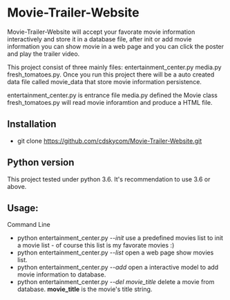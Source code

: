 # Movie-Trailer-Website

Movie-Trailer-Website will accept your favorate movie information interactively and store it in a database file, after init or add movie information you can show movie in a web page and you can click the poster and play the trailer video. 

This project consist of three mainly files: entertainment_center.py media.py fresh_tomatoes.py. Once you run this project there will be a auto created data file called movie_data that store movie information persistence.

entertainment_center.py is entrance file
media.py defined the Movie class
fresh_tomatoes.py will read movie inforamtion and produce a HTML file.

## Installation
- git clone https://github.com/cdskycom/Movie-Trailer-Website.git

## Python version
This project tested under python 3.6. It's recommendation to use 3.6 or above.

## Usage:
Command Line

   - python entertainment_center.py _--init_   use a predefined movies list to init a movie list - of course this list is my favorate movies :)
   - python entertainment_center.py _--list_   open a web page show movies list.
   - python entertainment_center.py _--add_    open a interactive model to add movie information to database.
   - python entertainment_center.py _--del_  _movie_title_  delete a movie from database. **movie_title** is the movie's title string.

